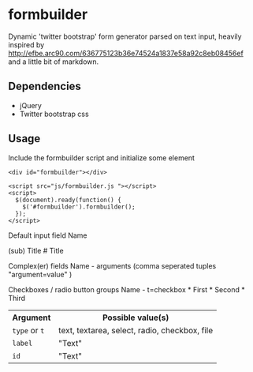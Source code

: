 formbuilder
===========

Dynamic 'twitter bootstrap' form generator parsed on text input, heavily inspired by http://efbe.arc90.com/636775123b36e74524a1837e58a92c8eb08456ef 
and a little bit of markdown.

## Dependencies

* jQuery
* Twitter bootstrap css


## Usage

Include the formbuilder script and initialize some element

    <div id="formbuilder"></div>

    <script src="js/formbuilder.js "></script>
    <script>
      $(document).ready(function() {
        $('#formbuilder').formbuilder();
      });
    </script>

Default input field
    Name

(sub) Title
    # Title
  
Complex(er) fields
    Name - arguments (comma seperated tuples "argument=value" )

Checkboxes / radio button groups
    Name - t=checkbox
    * First
    * Second
    * Third
  
<table class='table'>
  <tr><th>Argument <th>Possible value(s)
  <tr><td><code>type</code> or <code>t</code> <td>text, textarea, select, radio, checkbox, file
  <tr><td><code>label</code><td>"Text"  
 <tr><td><code>id</code><td>"Text"
</table>